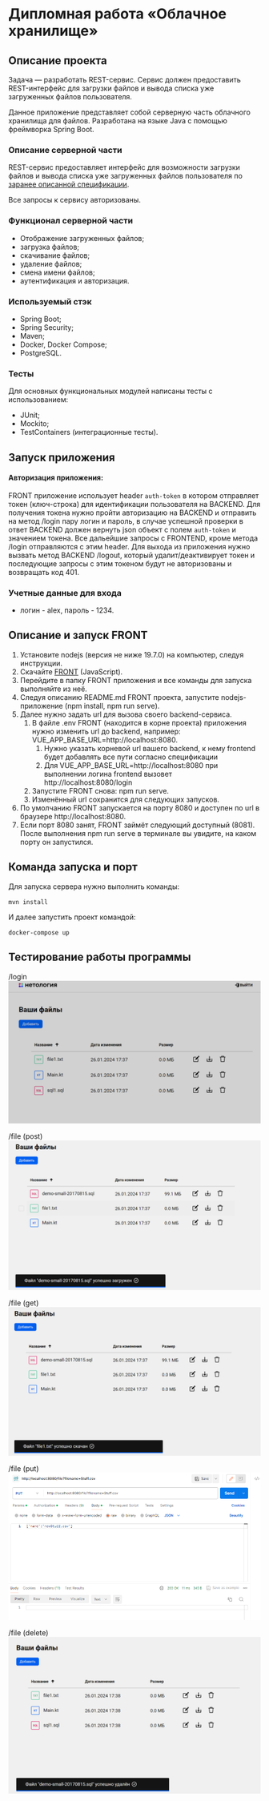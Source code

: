 # Дипломная работа «Облачное хранилище»
## Описание проекта

Задача — разработать REST-сервис. Сервис должен предоставить REST-интерфейс для загрузки файлов и вывода списка уже загруженных файлов пользователя.

Данное приложение представляет собой серверную часть облачного хранилища для файлов.
Разработана на языке Java с помощью фреймворка Spring Boot.

### Описание серверной части

REST-сервис предоставляет интерфейс для возможности загрузки файлов и вывода списка уже загруженных файлов пользователя
по [заранее описанной спецификации](CloudStorage.yaml).

Все запросы к сервису авторизованы.

### Функционал серверной части
+ Отображение загруженных файлов;
+ загрузка файлов;
+ скачивание файлов;
+ удаление файлов;
+ смена имени файлов;
+ аутентификация и авторизация.

### Используемый стэк
+ Spring Boot;
+ Spring Security;
+ Maven;
+ Docker, Docker Compose;
+ PostgreSQL.

### Тесты
Для основных функциональных модулей написаны тесты с использованием:
+ JUnit;
+ Mockito;
+ TestContainers (интеграционные тесты).

## Запуск приложения

#### Авторизация приложения:
FRONT приложение использует header `auth-token` в котором отправляет токен (ключ-строка) для идентификации пользователя на BACKEND.
Для получения токена нужно пройти авторизацию на BACKEND и отправить на метод /login пару логин и пароль, в случае успешной проверки в ответ BACKEND должен вернуть json объект
с полем `auth-token` и значением токена. Все дальейшие запросы с FRONTEND, кроме метода /login отправляются с этим header.
Для выхода из приложения нужно вызвать метод BACKEND /logout, который удалит/деактивирует токен и последующие запросы с этим токеном будут не авторизованы и возвращать код 401.

### Учетные данные для входа
+ логин - alex, пароль - 1234.

## Описание и запуск FRONT
1. Установите nodejs (версия не ниже 19.7.0) на компьютер, следуя инструкции.
2. Скачайте [FRONT](https://github.com/netology-code/jd-homeworks/tree/master/diploma/netology-diplom-frontend) (JavaScript).
3. Перейдите в папку FRONT приложения и все команды для запуска выполняйте из неё.
4. Следуя описанию README.md FRONT проекта, запустите nodejs-приложение (npm install, npm run serve).
5. Далее нужно задать url для вызова своего backend-сервиса. 
      1. В файле .env FRONT (находится в корне проекта) приложения нужно изменить url до backend, например: VUE_APP_BASE_URL=http://localhost:8080.
           1. Нужно указать корневой url вашего backend, к нему frontend будет добавлять все пути согласно спецификации
           2. Для VUE_APP_BASE_URL=http://localhost:8080 при выполнении логина frontend вызовет http://localhost:8080/login
      2. Запустите FRONT снова: npm run serve.
      3. Изменённый url сохранится для следующих запусков.
6. По умолчанию FRONT запускается на порту 8080 и доступен по url в браузере http://localhost:8080.
7. Если порт 8080 занят, FRONT займёт следующий доступный (8081). После выполнения npm run serve в терминале вы увидите, на каком порту он запустился.

## Команда запуска и порт
Для запуска сервера нужно выполнить команды:
```
mvn install
```

И далее запустить проект командой:
```
docker-compose up
```

## Тестирование работы программы

/login
![img_1.png](imgs/img_1.png)

/file (post)
![img_2.png](imgs/img_2.png)

/file (get)
![img_3.png](imgs/img_5.png)

/file (put)
![img_3.png](imgs/img_3.png)

/file (delete)
![img_4.png](imgs/img_4.png)



